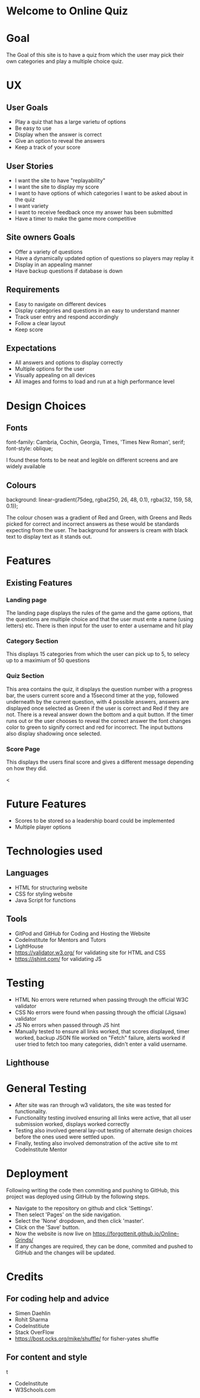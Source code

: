 # Welcome to Online Quiz



# Goal
The Goal of this site is to have a quiz from which the user may pick their own categories and play a multiple choice quiz. 

# UX
## User Goals
-	Play a quiz that has a large varietu of options
-	Be easy to use
-	Display when the answer is correct
-	Give an option to reveal the answers
- 	Keep a track of your score


## User Stories
-	I want the site to have "replayability"
-   I want the site to display my score
-   I want to have options of which categories I want to be asked about in the quiz
-   I want variety
-   I want to receive feedback once my answer has been submitted
-   Have a timer to make the game more competitive


## Site owners Goals
-	Offer a variety of questions
-	Have a dynamically updated option of questions so players may replay it
-   Display in an appealing manner
-	Have backup questions if database is down

## Requirements
-	Easy to navigate on different devices
-	Display categories and questions in an easy to understand manner
-	Track user entry and respond accordingly
-	Follow a clear layout
-	Keep score
## Expectations
-	All answers and options to display correctly
-	Multiple options for the user
-	Visually appealing on all devices
-	All images and forms to load and run at a high performance level


# Design Choices
## Fonts
font-family: Cambria, Cochin, Georgia, Times, 'Times New Roman', serif;
font-style: oblique;

I found these fonts to be neat and legible on different screens and are widely available
## Colours
background: linear-gradient(75deg, rgba(250, 26, 48, 0.1), rgba(32, 159, 58, 0.1));

The colour chosen was a gradient of Red and Green, with Greens and Reds picked for correct and incorrect answers as these would be standards expecting from the user. The background for answers is cream with black text to display text as it stands out.



# Features
## Existing Features
### Landing page
The landing page displays the rules of the game and the game options, that the questions are multiple choice and that the user must ente a name (using letters) etc. There is then input for the user to enter a username and hit play
### Category Section
This displays 15 categories from which the user can pick up to 5, to selecy up to a maximium of 50 questions

### Quiz Section
This area contains the quiz, it displays the question number with a progress bar, the users current score and a 15second timer at the yop, followed underneath by the current question, with 4 possible answers, answers are displayed once selected as Green if the user is correct and Red if they are not. There is a reveal answer down the bottom and a quit button. If the timer runs out or the user chooses to reveal the correct answer the font changes color to green to signify correct and red for incorrect. The input buttons also display shadowing once selected.
### Score Page
This displays the users final score and gives a different message depending on how they did.

<


# Future Features 
-	Scores to be stored so a leadership board could be implemented
-	Multiple player options





 
# Technologies used
## Languages
- HTML for structuring website
- CSS for styling website
- Java Script for functions

## Tools
- GitPod and GitHub for Coding and Hosting the Website
- CodeInstitute for Mentors and Tutors
- LightHouse
- https://validator.w3.org/ for validating site for HTML and CSS
- https://jshint.com/ for validating JS
 
# Testing
-	HTML
No errors were returned when passing through the official W3C validator
- CSS
No errors were found when passing through the official (Jigsaw) validator
- JS 
No errors when passed through JS hint
- Manually tested to ensure all links worked, that scores displayed, timer worked, backup JSON file worked on "Fetch" failure, alerts worked if user tried to fetch too many categories, didn't enter a valid username.

## Lighthouse

 
# General Testing

- After site was ran through w3 validators, the site was tested for functionality.
- Functionality testing involved ensuring all links were active, that all user submission worked, displays worked correctly
- Testing also involved general lay-out testing of alternate design choices before the ones used were settled upon.
- Finally, testing also involved demonstration of the active site to mt CodeInstitute Mentor 
# Deployment
Following writing the code then commiting and pushing to GitHub, this project was deployed using GitHub by the following steps.
-	Navigate to the repository on github and click 'Settings'.
-	Then select 'Pages' on the side navigation.
-	Select the 'None' dropdown, and then click 'master'.
-	Click on the 'Save' button.
-	Now the website is now live on  https://forgottenit.github.io/Online-Grinds/
-	If any changes are required, they can be done, commited and pushed to GitHub and the changes will be updated.


 
# Credits
## For coding help and advice
-	Simen Daehlin
-	Rohit Sharma
-	CodeInstitiute
-   Stack OverFlow
-   https://bost.ocks.org/mike/shuffle/ for fisher-yates shuffle 
 
## For content and style 
t 
-	CodeInstitute
-	W3Schools.com

